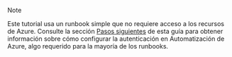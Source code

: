 > [!NOTE]
> Este tutorial usa un runbook simple que no requiere acceso a los recursos de Azure. Consulte la sección [Pasos siguientes](#nextsteps) de esta guía para obtener información sobre cómo configurar la autenticación en Automatización de Azure, algo requerido para la mayoría de los runbooks.
> 
> 

<!---HONumber=Oct15_HO3-->